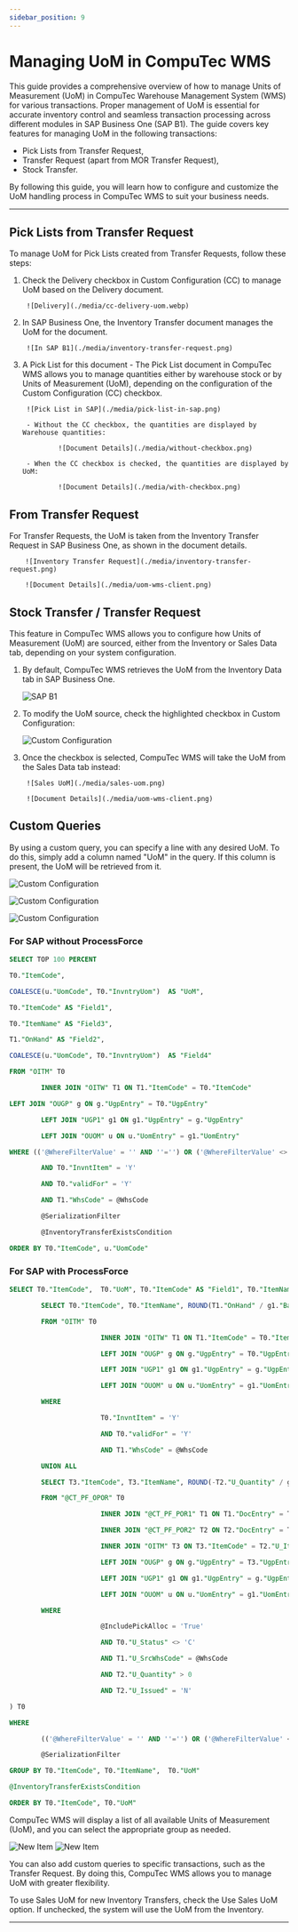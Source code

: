 ```yaml
---
sidebar_position: 9
---
```


# Managing UoM in CompuTec WMS

This guide provides a comprehensive overview of how to manage Units of Measurement (UoM) in CompuTec Warehouse Management System (WMS) for various transactions. Proper management of UoM is essential for accurate inventory control and seamless transaction processing across different modules in SAP Business One (SAP B1). The guide covers key features for managing UoM in the following transactions:

- Pick Lists from Transfer Request,
- Transfer Request (apart from MOR Transfer Request),
- Stock Transfer.

By following this guide, you will learn how to configure and customize the UoM handling process in CompuTec WMS to suit your business needs.

---

## Pick Lists from Transfer Request

To manage UoM for Pick Lists created from Transfer Requests, follow these steps:

1. Check the Delivery checkbox in Custom Configuration (CC) to manage UoM based on the Delivery document.

        ![Delivery](./media/cc-delivery-uom.webp)

2. In SAP Business One, the Inventory Transfer document manages the UoM for the document.

        ![In SAP B1](./media/inventory-transfer-request.png)

3. A Pick List for this document - The Pick List document in CompuTec WMS allows you to manage quantities either by warehouse stock or by Units of Measurement (UoM), depending on the configuration of the Custom Configuration (CC) checkbox.

        ![Pick List in SAP](./media/pick-list-in-sap.png)

        - Without the CC checkbox, the quantities are displayed by Warehouse quantities:

                ![Document Details](./media/without-checkbox.png)

        - When the CC checkbox is checked, the quantities are displayed by UoM:

                ![Document Details](./media/with-checkbox.png)

## From Transfer Request

For Transfer Requests, the UoM is taken from the Inventory Transfer Request in SAP Business One, as shown in the document details.

        ![Inventory Transfer Request](./media/inventory-transfer-request.png)

        ![Document Details](./media/uom-wms-client.png)

## Stock Transfer / Transfer Request

This feature in CompuTec WMS allows you to configure how Units of Measurement (UoM) are sourced, either from the Inventory or Sales Data tab, depending on your system configuration.

1. By default, CompuTec WMS retrieves the UoM from the Inventory Data tab in SAP Business One.

    ![SAP B1](./media/uom-inventory.png)
2. To modify the UoM source, check the highlighted checkbox in Custom Configuration:

    ![Custom Configuration](./media/cc-stock-transfer-uom.png)

3. Once the checkbox is selected, CompuTec WMS will take the UoM from the Sales Data tab instead:

        ![Sales UoM](./media/sales-uom.png)

        ![Document Details](./media/uom-wms-client.png)

## Custom Queries

By using a custom query, you can specify a line with any desired UoM. To do this, simply add a column named "UoM" in the query. If this column is present, the UoM will be retrieved from it.

![Custom Configuration](./media/cc-query-manager.webp)

![Custom Configuration](./media/cc-query-manager-2.webp)

![Custom Configuration](./media/cc-query-manager-3.webp)

### For SAP without ProcessForce

```sql
SELECT TOP 100 PERCENT

T0."ItemCode",

COALESCE(u."UomCode", T0."InvntryUom")  AS "UoM",

T0."ItemCode" AS "Field1",

T0."ItemName" AS "Field3",

T1."OnHand" AS "Field2",

COALESCE(u."UomCode", T0."InvntryUom")  AS "Field4"

FROM "OITM" T0

        INNER JOIN "OITW" T1 ON T1."ItemCode" = T0."ItemCode"

LEFT JOIN "OUGP" g ON g."UgpEntry" = T0."UgpEntry"

        LEFT JOIN "UGP1" g1 ON g1."UgpEntry" = g."UgpEntry"

        LEFT JOIN "OUOM" u ON u."UomEntry" = g1."UomEntry"

WHERE (('@WhereFilterValue' = '' AND ''='') OR ('@WhereFilterValue' <> '' AND (@WhereFilterQuery) ))

        AND T0."InvntItem" = 'Y'

        AND T0."validFor" = 'Y'

        AND T1."WhsCode" = @WhsCode

        @SerializationFilter

        @InventoryTransferExistsCondition

ORDER BY T0."ItemCode", u."UomCode"
```

### For SAP with ProcessForce

```sql
SELECT T0."ItemCode",  T0."UoM", T0."ItemCode" AS "Field1", T0."ItemName" AS "Field3", SUM(T0."Qty") AS "Field2", T0."UoM" AS "Field4" FROM (

        SELECT T0."ItemCode", T0."ItemName", ROUND(T1."OnHand" / g1."BaseQty", 3)  AS "Qty", COALESCE(u."UomCode", T0."InvntryUom") as "UoM", T0."U_CTSRSerialization", 'True' AS "ShowAllUoM"

        FROM "OITM" T0

                       INNER JOIN "OITW" T1 ON T1."ItemCode" = T0."ItemCode"

                       LEFT JOIN "OUGP" g ON g."UgpEntry" = T0."UgpEntry"

                       LEFT JOIN "UGP1" g1 ON g1."UgpEntry" = g."UgpEntry"

                       LEFT JOIN "OUOM" u ON u."UomEntry" = g1."UomEntry"

        WHERE

                       T0."InvntItem" = 'Y'

                       AND T0."validFor" = 'Y'

                       AND T1."WhsCode" = @WhsCode

        UNION ALL

        SELECT T3."ItemCode", T3."ItemName", ROUND(-T2."U_Quantity" / g1."BaseQty", 3) AS "Qty", COALESCE(u."UomCode", T3."InvntryUom") AS "UoM", T3."U_CTSRSerialization", 'True' AS "ShowAllUoM"

        FROM "@CT_PF_OPOR" T0

                       INNER JOIN "@CT_PF_POR1" T1 ON T1."DocEntry" = T0."DocEntry"

                       INNER JOIN "@CT_PF_POR2" T2 ON T2."DocEntry" = T0."DocEntry" AND T2."U_ReqItmLn" = T1."LineId"

                       INNER JOIN "OITM" T3 ON T3."ItemCode" = T2."U_ItemCode"

                       LEFT JOIN "OUGP" g ON g."UgpEntry" = T3."UgpEntry"

                       LEFT JOIN "UGP1" g1 ON g1."UgpEntry" = g."UgpEntry"

                       LEFT JOIN "OUOM" u ON u."UomEntry" = g1."UomEntry"

        WHERE

                       @IncludePickAlloc = 'True'

                       AND T0."U_Status" <> 'C'

                       AND T1."U_SrcWhsCode" = @WhsCode

                       AND T2."U_Quantity" > 0

                       AND T2."U_Issued" = 'N'

) T0

WHERE

        (('@WhereFilterValue' = '' AND ''='') OR ('@WhereFilterValue' <> '' AND (@WhereFilterQuery) ))

        @SerializationFilter

GROUP BY T0."ItemCode", T0."ItemName",  T0."UoM"

@InventoryTransferExistsCondition

ORDER BY T0."ItemCode", T0."UoM"
```

CompuTec WMS will display a list of all available Units of Measurement (UoM), and you can select the appropriate group as needed.

![New Item](./media/new-item.png) ![New Item](./media/cc-query-manager-result.png)

You can also add custom queries to specific transactions, such as the Transfer Request. By doing this, CompuTec WMS allows you to manage UoM with greater flexibility.

To use Sales UoM for new Inventory Transfers, check the Use Sales UoM option. If unchecked, the system will use the UoM from the Inventory.

---
